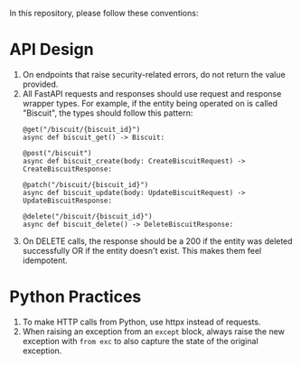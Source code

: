 In this repository, please follow these conventions:

# API Design

1. On endpoints that raise security-related errors, do not return the value provided.
2. All FastAPI requests and responses should use request and response wrapper types. For example, if the entity being
   operated on is called "Biscuit", the types should follow this pattern:
   ```
   @get("/biscuit/{biscuit_id}")
   async def biscuit_get() -> Biscuit:

   @post("/biscuit")
   async def biscuit_create(body: CreateBiscuitRequest) -> CreateBiscuitResponse:

   @patch("/biscuit/{biscuit_id}")
   async def biscuit_update(body: UpdateBiscuitRequest) -> UpdateBiscuitResponse:

   @delete("/biscuit/{biscuit_id}")
   async def biscuit_delete() -> DeleteBiscuitResponse:
   ```
3. On DELETE calls, the response should be a 200 if the entity was deleted successfully OR if the entity doesn't exist.
   This makes them feel idempotent.

# Python Practices

1. To make HTTP calls from Python, use httpx instead of requests.
2. When raising an exception from an `except` block, always raise the new exception with `from exc` to also capture the
   state of the original exception.
